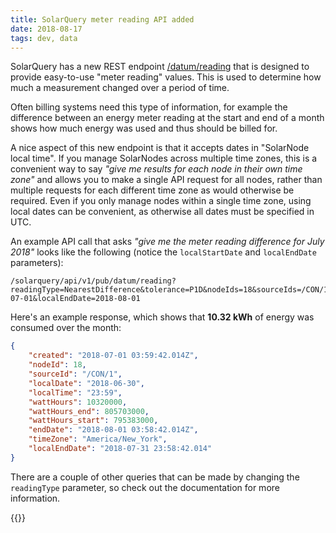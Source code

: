 ```yaml
---
title: SolarQuery meter reading API added
date: 2018-08-17
tags: dev, data
---
```

SolarQuery has a new REST endpoint
[/datum/reading](https://github.com/SolarNetwork/solarnetwork/wiki/SolarQuery-API#datum-reading)
that is designed to provide easy-to-use "meter reading" values. This is used to determine how much a
measurement changed over a period of time.

<!--more-->

Often billing systems need this type of information, for
example the difference between an energy meter reading at the start and end of a month shows how
much energy was used and thus should be billed for.

A nice aspect of this new endpoint is that it accepts dates in "SolarNode local time". If you manage
SolarNodes across multiple time zones, this is a convenient way to say _"give me results for each
node in their own time zone"_ and allows you to make a single API request for all nodes, rather than
multiple requests for each different time zone as would otherwise be required. Even if you only
manage nodes within a single time zone, using local dates can be convenient, as otherwise all
dates must be specified in UTC.

An example API call that asks _"give me the meter reading difference for July 2018"_ looks like the
following (notice the `localStartDate` and `localEndDate` parameters):

```
/solarquery/api/v1/pub/datum/reading?readingType=NearestDifference&tolerance=P1D&nodeIds=18&sourceIds=/CON/1&localStartDate=2018-07-01&localEndDate=2018-08-01
```

Here's an example response, which shows that **10.32 kWh** of energy was consumed over the month:

```json
{
	"created": "2018-07-01 03:59:42.014Z",
	"nodeId": 18,
	"sourceId": "/CON/1",
	"localDate": "2018-06-30",
	"localTime": "23:59",
	"wattHours": 10320000,
	"wattHours_end": 805703000,
	"wattHours_start": 795383000,
	"endDate": "2018-08-01 03:58:42.014Z",
	"timeZone": "America/New_York",
	"localEndDate": "2018-07-31 23:58:42.014"
}
```

There are a couple of other queries that can be made by changing the `readingType` parameter, so
check out the documentation for more information.

{{<shoutout img="/img/news/ecogy-logo-248.png" name="Ecogy Energy" url="https://www.ecogyenergy.com/"/>}}
